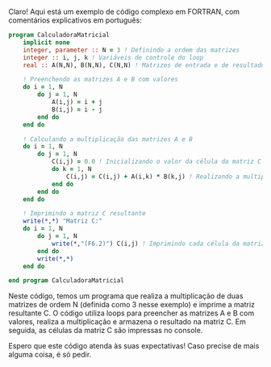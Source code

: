 Claro! Aqui está um exemplo de código complexo em FORTRAN, com comentários explicativos em português:

```fortran
program CalculadoraMatricial
    implicit none
    integer, parameter :: N = 3 ! Definindo a ordem das matrizes
    integer :: i, j, k ! Variáveis de controle do loop
    real :: A(N,N), B(N,N), C(N,N) ! Matrizes de entrada e de resultado

    ! Preenchendo as matrizes A e B com valores
    do i = 1, N
        do j = 1, N
            A(i,j) = i + j
            B(i,j) = i - j
        end do
    end do

    ! Calculando a multiplicação das matrizes A e B
    do i = 1, N
        do j = 1, N
            C(i,j) = 0.0 ! Inicializando o valor da célula da matriz C
            do k = 1, N
                C(i,j) = C(i,j) + A(i,k) * B(k,j) ! Realizando a multiplicação
            end do
        end do
    end do

    ! Imprimindo a matriz C resultante
    write(*,*) "Matriz C:"
    do i = 1, N
        do j = 1, N
            write(*,"(F6.2)") C(i,j) ! Imprimindo cada célula da matriz C
        end do
        write(*,*)
    end do

end program CalculadoraMatricial
```

Neste código, temos um programa que realiza a multiplicação de duas matrizes de ordem N (definida como 3 nesse exemplo) e imprime a matriz resultante C. O código utiliza loops para preencher as matrizes A e B com valores, realiza a multiplicação e armazena o resultado na matriz C. Em seguida, as células da matriz C são impressas no console.

Espero que este código atenda às suas expectativas! Caso precise de mais alguma coisa, é só pedir.